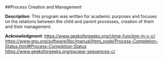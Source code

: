 ##Process Creation and Management

**Description**:
This program was written for academic purposes and focuses on the relations between the child and parent processes, creation of them and their management. 


**Acknowledgment**:
 https://www.geeksforgeeks.org/ctime-function-in-c-c/ 
 https://www.gnu.org/software/libc/manual/html_node/Process-Completion-Status.html#Process-Completion-Status
 https://www.geeksforgeeks.org/escape-sequences-c/
 
